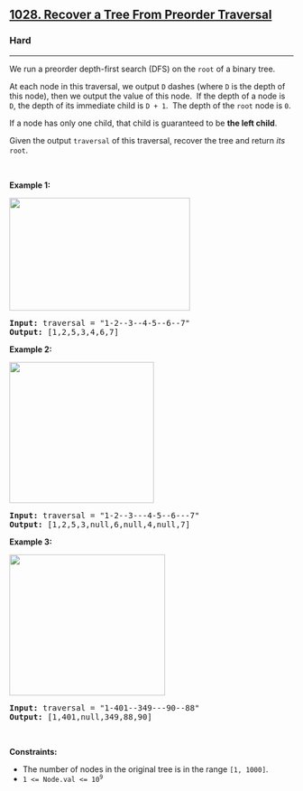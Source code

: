 <h2><a href="https://leetcode.com/problems/recover-a-tree-from-preorder-traversal/">1028. Recover a Tree From Preorder Traversal</a></h2><h3>Hard</h3><hr><div><p>We run a&nbsp;preorder&nbsp;depth-first search (DFS) on the <code>root</code> of a binary tree.</p>

<p>At each node in this traversal, we output <code>D</code> dashes (where <code>D</code> is the depth of this node), then we output the value of this node.&nbsp; If the depth of a node is <code>D</code>, the depth of its immediate child is <code>D + 1</code>.&nbsp; The depth of the <code>root</code> node is <code>0</code>.</p>

<p>If a node has only one child, that child is guaranteed to be <strong>the left child</strong>.</p>

<p>Given the output <code>traversal</code> of this traversal, recover the tree and return <em>its</em> <code>root</code>.</p>

<p>&nbsp;</p>
<p><strong>Example 1:</strong></p>
<img alt="" src="https://assets.leetcode.com/uploads/2019/04/08/recover-a-tree-from-preorder-traversal.png" style="width: 320px; height: 200px;">
<pre><strong>Input:</strong> traversal = "1-2--3--4-5--6--7"
<strong>Output:</strong> [1,2,5,3,4,6,7]
</pre>

<p><strong>Example 2:</strong></p>
<img alt="" src="https://assets.leetcode.com/uploads/2019/04/11/screen-shot-2019-04-10-at-114101-pm.png" style="width: 256px; height: 250px;">
<pre><strong>Input:</strong> traversal = "1-2--3---4-5--6---7"
<strong>Output:</strong> [1,2,5,3,null,6,null,4,null,7]
</pre>

<p><strong>Example 3:</strong></p>
<img alt="" src="https://assets.leetcode.com/uploads/2019/04/11/screen-shot-2019-04-10-at-114955-pm.png" style="width: 276px; height: 250px;">
<pre><strong>Input:</strong> traversal = "1-401--349---90--88"
<strong>Output:</strong> [1,401,null,349,88,90]
</pre>

<p>&nbsp;</p>
<p><strong>Constraints:</strong></p>

<ul>
	<li>The number of nodes in the original tree is in the range <code>[1, 1000]</code>.</li>
	<li><code>1 &lt;= Node.val &lt;= 10<sup>9</sup></code></li>
</ul>
</div>